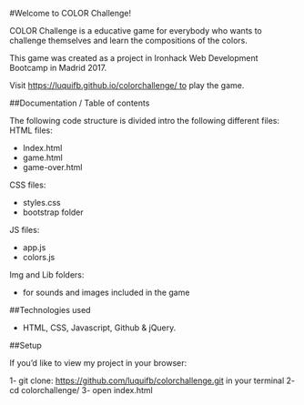 #Welcome to COLOR Challenge!

COLOR Challenge is a educative game for everybody who wants to challenge themselves and learn the compositions of the colors.

This game was created as a project in Ironhack Web Development Bootcamp in Madrid 2017.

Visit https://luquifb.github.io/colorchallenge/ to play the game.


##Documentation / Table of contents

The following code structure is divided intro the following different files:
HTML files: 
- Index.html 
- game.html 
- game-over.html

CSS files: 
- styles.css 
- bootstrap folder

JS files: 
- app.js 
- colors.js

Img and Lib folders: 
- for sounds and images included in the game


##Technologies used
* HTML, CSS, Javascript, Github & jQuery.


##Setup

If you’d like to view my project in your browser:

1- git clone: https://github.com/luquifb/colorchallenge.git in your terminal
2- cd colorchallenge/
3- open index.html


